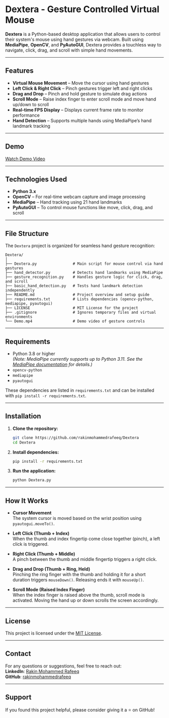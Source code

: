 # Dextera - Gesture Controlled Virtual Mouse

**Dextera** is a Python-based desktop application that allows users to control their system's mouse using hand gestures via webcam. Built using **MediaPipe**, **OpenCV**, and **PyAutoGUI**, Dextera provides a touchless way to navigate, click, drag, and scroll with simple hand movements.

---

## Features

- **Virtual Mouse Movement** – Move the cursor using hand gestures
- **Left Click & Right Click** – Pinch gestures trigger left and right clicks
- **Drag and Drop** – Pinch and hold gesture to simulate drag actions
- **Scroll Mode** – Raise index finger to enter scroll mode and move hand up/down to scroll
- **Real-time FPS Display** – Displays current frame rate to monitor performance
- **Hand Detection** – Supports multiple hands using MediaPipe’s hand landmark tracking

---

## Demo

[Watch Demo Video](https://github.com/rakinmohammedrafeeq/Dextera/blob/main/Demo.mp4)

---

## Technologies Used

- **Python 3.x**
- **OpenCV** – For real-time webcam capture and image processing
- **MediaPipe** – Hand tracking using 21 hand landmarks
- **PyAutoGUI** – To control mouse functions like move, click, drag, and scroll

---

## File Structure

The `Dextera` project is organized for seamless hand gesture recognition:
```
Dextera/
│
├── Dextera.py                # Main script for mouse control via hand gestures
├── hand_detector.py          # Detects hand landmarks using MediaPipe
├── gesture_recognition.py    # Handles gesture logic for click, drag, and scroll
├── basic_hand_detection.py   # Tests hand landmark detection independently
├── README.md                 # Project overview and setup guide
├── requirements.txt          # Lists dependencies (opencv-python, mediapipe, pyautogui)
├── LICENSE                   # MIT License for the project
├── .gitignore                # Ignores temporary files and virtual environments
└── Demo.mp4                  # Demo video of gesture controls
```

---

## Requirements

- Python 3.8 or higher  
  *(Note: MediaPipe currently supports up to Python 3.11. See the [MediaPipe documentation](https://developers.google.com/mediapipe) for details.)*
- `opencv-python`
- `mediapipe`
- `pyautogui`

These dependencies are listed in `requirements.txt` and can be installed with `pip install -r requirements.txt`.

---

## Installation

1. **Clone the repository:**
   ```bash
   git clone https://github.com/rakinmohammedrafeeq/Dextera
   cd Dextera
   ```
2. **Install dependencies:**
   ```bash
   pip install -r requirements.txt
   ```
3. **Run the application:**
   ```bash
   python Dextera.py
   ```

---
   
## How It Works

- **Cursor Movement**  
  The system cursor is moved based on the wrist position using `pyautogui.moveTo()`.

- **Left Click (Thumb + Index)**  
  When the thumb and index fingertip come close together (pinch), a left click is triggered.

- **Right Click (Thumb + Middle)**  
  A pinch between the thumb and middle fingertip triggers a right click.

- **Drag and Drop (Thumb + Ring, Held)**  
  Pinching the ring finger with the thumb and holding it for a short duration triggers `mouseDown()`. Releasing ends it with `mouseUp()`.

- **Scroll Mode (Raised Index Finger)**  
  When the index finger is raised above the thumb, scroll mode is activated. Moving the hand up or down scrolls the screen accordingly.

---

## License

This project is licensed under the [MIT License](LICENSE).

---

## Contact  

For any questions or suggestions, feel free to reach out:  
**LinkedIn**: [Rakin Mohammed Rafeeq](https://www.linkedin.com/in/rakinmohammedrafeeq)  
**GitHub**: [rakinmohammedrafeeq](https://github.com/rakinmohammedrafeeq)  

---

## Support

If you found this project helpful, please consider giving it a ⭐ on GitHub!
